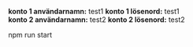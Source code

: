 **konto 1 användarnamn:** test1 **konto 1 lösenord:** test1 <br/>
**konto 2 användarnamn:** test2 **konto 2 lösenord:** test2


npm run start
